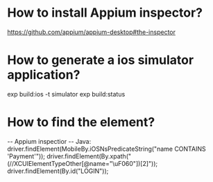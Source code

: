 # How to install Appium inspector? 
  https://github.com/appium/appium-desktop#the-inspector  


# How to generate a ios simulator application?
  exp build:ios -t simulator
  exp build:status
  
# How to find the element? 
  -- Appium inspectior
  -- Java:
      driver.findElement(MobileBy.iOSNsPredicateString("name CONTAINS 'Payment'"));
      driver.findElement(By.xpath("(//XCUIElementTypeOther[@name=\"\uF060\"])[2]"));
      driver.findElement(By.id("LOGIN"));
  
  

